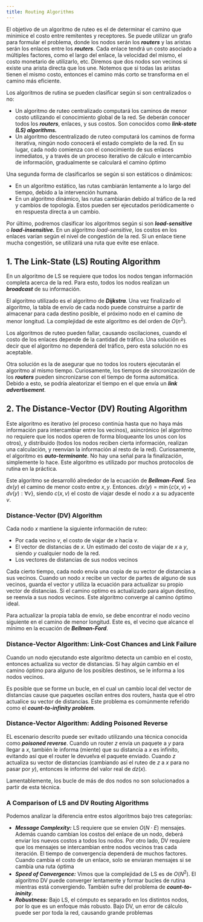 ```yaml
---
title: Routing Algorithms
---
```


El objetivo de un algoritmo de ruteo es el de determinar el camino que minimice el costo entre remitentes y receptores. Se puede utilizar un grafo para formular el problema, donde los nodos serán los ***routers*** y las aristas serán los enlaces entre los ***routers***. Cada enlace tendrá un costo asociado a múltiples factores, como el largo del enlace, la velocidad del mismo, el costo monetario de utilizarlo, etc. Diremos que dos nodos son vecinos si existe una arista directa que los une. Notemos que si todas las aristas tienen el mismo costo, entonces el camino más corto se transforma en el camino más eficiente.

Los algoritmos de rutina se pueden clasificar según si son centralizados o no:

- Un algoritmo de ruteo centralizado computará los caminos de menor costo utilizando el conocimiento global de la red. Se deberán conocer todos los ***routers***, enlaces, y sus costos. Son conocidos como ***link-state (LS) algorithms.***
- Un algoritmo descentralizado de ruteo computará los caminos de forma iterativa, ningún nodo conocerá el estado completo de la red. En su lugar, cada nodo comienza con el conocimiento de sus enlaces inmediatos, y a través de un proceso iterativo de cálculo e intercambio de información, gradualmente se calculará el camino óptimo

Una segunda forma de clasificarlos se según si son estáticos o dinámicos:

- En un algoritmo estático, las rutas cambiarán lentamente a lo largo del tiempo, debido a la intervención humana.
- En un algoritmo dinámico, las rutas cambiarán debido al tráfico de la red y cambios de topología. Estos pueden ser ejecutados periódicamente o en respuesta directa a un cambio.

Por último, podremos clasificar los algoritmos según si son ***load-sensitive*** o ***load-insensitive.*** En un algoritmo *load-sensitive*, los costos en los enlaces varían según el nivel de congestión de la red. Si un enlace tiene mucha congestión, se utilizará una ruta que evite ese enlace.

## 1. The Link-State (LS) Routing Algorithm

En un algoritmo de LS se requiere que todos los nodos tengan información completa acerca de la red. Para esto, todos los nodos realizan un ***broadcast*** de su información.

El algoritmo utilizado es el algoritmo de ***Dijkstra***. Una vez finalizado el algoritmo, la tabla de envío de cada nodo puede construirse a partir de almacenar para cada destino posible, el próximo nodo en el camino de menor longitud. La complejidad de este algoritmo es del orden de $O(n^2)$.

Los algoritmos de ruteo pueden fallar, causando oscilaciones, cuando el costo de los enlaces depende de la cantidad de tráfico. Una solución es decir que el algoritmo no dependerá del tráfico, pero esta solución no es aceptable.

Otra solución es la de asegurar que no todos los routers ejecutarán el algoritmo al mismo tiempo. Curiosamente, los tiempos de sincronización de los ***routers*** pueden sincronizarse con el tiempo de forma automática. Debido a esto, se podría aleatorizar el tiempo en el que envía un ***link advertisement***.

## 2. The Distance-Vector (DV) Routing Algorithm

Este algoritmo es iterativo (el proceso continúa hasta que no haya más información para intercambiar entre los vecinos), asincrónico (el algoritmo no requiere que los nodos operen de forma bloqueante los unos con los otros), y distribuido (todos los nodos reciben cierta información, realizan una calculación, y reenvían la información al resto de la red). Curiosamente, el algoritmo es ***auto-terminante***. No hay una señal para la finalización, simplemente lo hace. Este algoritmo es utilizado por muchos protocolos de rutina en la práctica.

Este algoritmo se desarrolló alrededor de la ecuación de ***Bellman-Ford***. Sea $dx(y)$ el camino de menor costo entre $x, y$. Entonces. $dx(y) = \min\{c(x,v) + dv(y): \forall v\}$, siendo $c(x,v)$ el costo de viajar desde el nodo $x$ a su adyacente $v$.

### Distance-Vector (DV) Algorithm

Cada nodo $x$ mantiene la siguiente información de ruteo:

- Por cada vecino $v$, el costo de viajar de $x$ hacia $v$.
- El vector de distancias de $x$. Un estimado del costo de viajar de $x$ a $y$, siendo $y$ cualquier nodo de la red.
- Los vectores de distancias de sus nodos vecinos

Cada cierto tiempo, cada nodo envía una copia de su vector de distancias a sus vecinos. Cuando un nodo $x$ recibe un vector de partes de alguno de sus vecinos, guarda el vector y utiliza la ecuación para actualizar su propio vector de distancias. Si el camino optimo es actualizado para algun destino, se reenvía a sus nodos vecinos. Este algoritmo converge al camino óptimo ideal.

Para actualizar la propia tabla de envío, se debe encontrar el nodo vecino siguiente en el camino de menor longitud. Este es, el vecino que alcance el mínimo en la ecuación de ***Bellman-Ford***.

### Distance-Vector Algorithm: Link-Cost Chances and Link Failure

Cuando un nodo ejecutando este algoritmo detecta un cambio en el costo, entonces actualiza su vector de distancias. Si hay algún cambio en el camino óptimo para alguno de los posibles destinos, se le informa a los nodos vecinos.

Es posible que se forme un bucle, en el cual un cambio local del vector de distancias cause que paquetes oscilan entres dos routers, hasta que el otro actualice su vector de distancias. Este problema es comúnmente referido como el ***count-to-infinity problem***.

### Distance-Vector Algorithm: Adding Poisoned Reverse

EL escenario descrito puede ser evitado utilizando una técnica conocida como ***poisoned reverse***. Cuando un router $z$ envía un paquete a $y$ para llegar a $x$, también le informa (miente) que su distancia a $x$ es infinito, evitando así que el router le devuelva el paquete enviado. Cuando $z$ actualiza su vector de distancias (cambiando así el ruteo de $z$ a $x$ para no pasar por $y$), entonces le informe del valor real de $dz(x)$.

Lamentablemente, los bucle de más de dos nodos no son solucionados a partir de esta técnica.

### A Comparison of LS and DV Routing Algorithms

Podemos analizar la diferencia entre estos algoritmos bajo tres categorías:

- ***Message Complexity:*** LS requiere que se envíen $O(N\cdot E)$ mensajes. Además cuando cambian los costos del enlace de un nodo, deberá enviar los nuevos costos a todos los nodos. Por otro lado, DV requiere que los mensajes se intercambian entre nodos vecinos tras cada iteración. El tiempo de convergencia dependerá de muchos factores. Cuando cambia el costo de un enlace, solo se enviaran mensajes si se cambia una ruta óptima
- ***Speed of Convergence:*** Vimos que la complejidad de LS es de $O(N^2)$. El algoritmo DV puede converger lentamente y formar bucles de rutina mientras está convergiendo. También sufre del problema de ***count-to-ininity***.
- ***Robustness:*** Bajo LS, el cómputo es separado en los distintos nodos, por lo que es un enfoque más robusto. Bajo DV, un error de cálculo puede ser por toda la red, causando grande problemas
